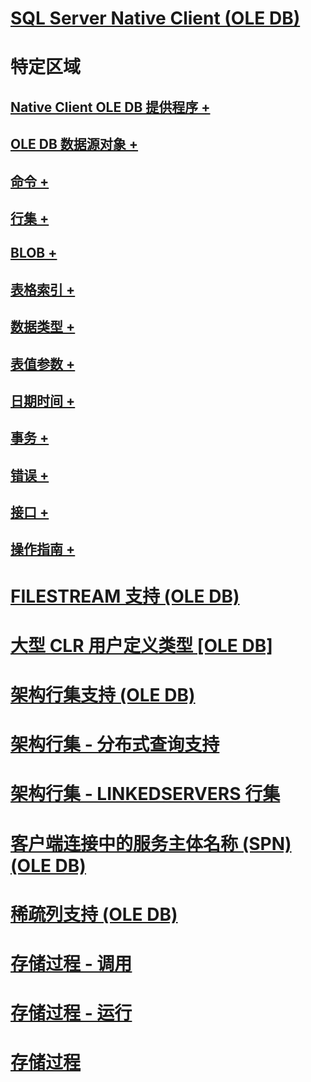 # [SQL Server Native Client (OLE DB)](sql-server-native-client-ole-db.md)

# 特定区域
## [Native Client OLE DB 提供程序 +](../../../relational-databases/native-client-ole-db-provider/creating-a-sql-server-native-client-ole-db-provider-application.md)
## [OLE DB 数据源对象 +](../../../relational-databases/native-client-ole-db-data-source-objects/data-source-objects-ole-db.md)
## [命令 +](../../../relational-databases/native-client-ole-db-commands/commands.md)
## [行集 +](../../../relational-databases/native-client-ole-db-rowsets/rowsets.md)
## [BLOB +](../../../relational-databases/native-client-ole-db-blobs/blobs-and-ole-objects.md)
## [表格索引 +](../../../relational-databases/native-client-ole-db-tables-indexes/tables-and-indexes.md)
## [数据类型 +](../../../relational-databases/native-client-ole-db-data-types/data-types-ole-db.md)
## [表值参数 +](../../../relational-databases/native-client-ole-db-table-valued-parameters/table-valued-parameters-ole-db.md)
## [日期时间 +](../../../relational-databases/native-client-ole-db-date-time/date-and-time-improvements-ole-db.md)
## [事务 +](../../../relational-databases/native-client-ole-db-transactions/transactions.md)
## [错误 +](../../../relational-databases/native-client-ole-db-errors/errors.md)
## [接口 +](../../../relational-databases/native-client-ole-db-interfaces/sql-server-native-client-ole-db-interfaces.md)
## [操作指南 +](../../../relational-databases/native-client-ole-db-how-to/ole-db-how-to-topics.md)

# [FILESTREAM 支持 (OLE DB)](filestream-support-ole-db.md)
# [大型 CLR 用户定义类型 [OLE DB]](large-clr-user-defined-types-ole-db.md)
# [架构行集支持 (OLE DB)](schema-rowset-support-ole-db.md)
# [架构行集 - 分布式查询支持](schema-rowsets-distributed-query-support.md)
# [架构行集 - LINKEDSERVERS 行集](schema-rowsets-linkedservers-rowset.md)
# [客户端连接中的服务主体名称 (SPN) (OLE DB)](service-principal-names-spns-in-client-connections-ole-db.md)
# [稀疏列支持 (OLE DB)](sparse-columns-support-ole-db.md)
# [存储过程 - 调用](stored-procedures-calling.md)
# [存储过程 - 运行](stored-procedures-running.md)
# [存储过程](stored-procedures.md)
